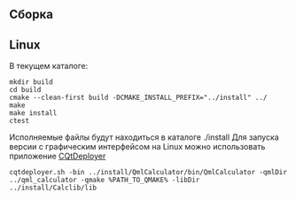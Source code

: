 Сборка
---
Linux 
---
В текущем каталоге:

	mkdir build
	cd build
	cmake --clean-first build -DCMAKE_INSTALL_PREFIX="../install" ../
	make
	make install
	ctest

Исполняемые файлы будут находиться в каталоге ./install
Для запуска версии с графическим интерфейсом на Linux можно использовать приложение [CQtDeployer](https://github.com/QuasarApp/CQtDeployer)

	cqtdeployer.sh -bin ../install/QmlCalculator/bin/QmlCalculator -qmlDir ../qml_calculator -qmake %PATH_TO_QMAKE% -libDir ../install/Calclib/lib
